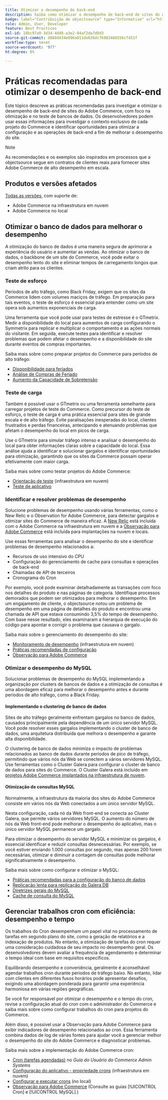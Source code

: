 ```yaml
---
title: Otimizar o desempenho de back-end
description: Saiba como otimizar o desempenho de back-end de sites do Adobe Commerce.
badge: label="Contribuição de objectsource" type="Informative" url="https://objectsource.co.uk/" tooltip="objectsource"
role: Admin, User, Developer
feature: Best Practices
exl-id: 18bc97a0-3d34-4d48-a3e2-84af2da7d0d3
source-git-commit: d884d434e696a911de626dc76983468556cf451f
workflow-type: tm+mt
source-wordcount: '977'
ht-degree: 0%

---
```


# Práticas recomendadas para otimizar o desempenho de back-end

Este tópico descreve as práticas recomendadas para investigar e otimizar o desempenho de back-end de sites do Adobe Commerce, com foco na otimização e no teste de bancos de dados. Os desenvolvedores podem usar essas informações para investigar o contexto exclusivo de cada projeto do Commerce e identificar oportunidades para otimizar a configuração e as operações de back-end a fim de melhorar o desempenho do site.

>[!NOTE]
>
>As recomendações e os exemplos são inspirados em processos que a objectsource segue em contratos de clientes reais para fornecer sites Adobe Commerce de alto desempenho em escala.

## Produtos e versões afetados

[Todas as versões &#x200B;](../../../release/versions.md) com suporte de:

- Adobe Commerce na infraestrutura em nuvem
- Adobe Commerce no local

## Otimizar o banco de dados para melhorar o desempenho

A otimização do banco de dados é uma maneira segura de aprimorar a experiência do usuário e aumentar as vendas. Ao otimizar o banco de dados, o backbone de um site do Commerce, você pode evitar o desempenho lento do site e eliminar tempos de carregamento longos que criam atrito para os clientes.

### Teste de esforço

Períodos de alto tráfego, como Black Friday, exigem que os sites da Commerce lidem com volumes maciços de tráfego. Em preparação para tais eventos, o teste de esforço é essencial para entender como um site opera sob aumentos exponenciais de carga.

Uma ferramenta que você pode usar para testes de estresse é o GTmetrix. Medir a disponibilidade do local para aumentos de carga configurando o Symmetrix para replicar e multiplicar o comportamento e as ações normais do visitante. Em seguida, execute testes para identificar e resolver problemas que podem afetar o desempenho e a disponibilidade do site durante eventos de compras importantes.

Saiba mais sobre como preparar projetos do Commerce para períodos de alto tráfego:

- [Disponibilidade para feriados](https://experienceleague.adobe.com/docs/events/commerce-intelligence-webinar-recordings/2021/holiday-readiness.html?lang=pt-BR)
- [Análise de Compras de Feriado](https://experienceleague.adobe.com/docs/commerce-business-intelligence/mbi/analyze/performance/holiday-season-perf.html?lang=pt-BR)
- [Aumento da Capacidade de Sobretensão](https://experienceleague.adobe.com/docs/commerce-knowledge-base/kb/announcements/commerce-announcements/2021-holiday-surge-capacity-requests-for-magento-commerce-cloud.html?lang=pt-BR)

### Teste de carga

Também é possível usar o GTmetrix ou uma ferramenta semelhante para carregar projetos de teste do Commerce. Como precursor do teste de esforço, o teste de carga é uma prática essencial para sites de grande escala e de alto tráfego. Evite paralisações inesperadas do local, clientes frustrados e perdas financeiras, antecipando e atenuando problemas que afetam o desempenho do local em picos de carga.

Use o GTmetrix para simular tráfego intenso e analisar o desempenho do local para obter informações claras sobre a capacidade do local. Essa análise ajuda a identificar e solucionar gargalos e identificar oportunidades para otimização, garantindo que os sites da Commerce possam operar efetivamente com maior carga.

Saiba mais sobre como testar projetos do Adobe Commerce:

- [Orientação de teste](https://experienceleague.adobe.com/docs/commerce-cloud-service/user-guide/develop/test/guidance.html?lang=pt-BR) (infraestrutura em nuvem)
- [Teste de aplicativo](https://developer.adobe.com/commerce/testing/guide/)

### Identificar e resolver problemas de desempenho

Solucione problemas de desempenho usando várias ferramentas, como o New Relic e o Observation for Adobe Commerce, para detectar gargalos e otimizar sites do Commerce de maneira eficaz. A [New Relic](https://experienceleague.adobe.com/docs/commerce-cloud-service/user-guide/monitor/new-relic/new-relic-service.html?lang=pt-BR) está incluída com o Adobe Commerce na infraestrutura em nuvem e a [Observação para Adobe Commerce](/help/tools/observation-for-adobe-commerce/intro.md) está incluída para implantações na nuvem e locais.

Use essas ferramentas para analisar o desempenho do site e identificar problemas de desempenho relacionados a:

- Recursos de uso intensivo do CPU
- Configuração do gerenciamento de cache para consultas e operações de back-end
- Chamadas de API de terceiros
- Cronograma do Cron

Por exemplo, você pode examinar detalhadamente as transações com foco nos detalhes do produto e nas páginas de categoria. Identifique processos demorados que podem ser otimizados para melhorar o desempenho. Em um engajamento de cliente, o objectsource notou um problema de desempenho em uma página de detalhes do produto e encontrou uma chamada de API que estava consumindo 3,5% do tempo de desempenho. Com base nesse resultado, eles examinaram a hierarquia de execução do código para apontar e corrigir o problema que causava o gargalo.

Saiba mais sobre o gerenciamento do desempenho do site:

- [Monitoramento de desempenho](https://experienceleague.adobe.com/docs/commerce-cloud-service/user-guide/monitor/performance.html?lang=pt-BR) (infraestrutura em nuvem)
- [Práticas recomendadas de configuração](/help/performance/configuration.md)
- [Observação para Adobe Commerce](/help/tools/observation-for-adobe-commerce/intro.md)

### Otimizar o desempenho do MySQL

Solucionar problemas de desempenho do MySQL implementando a organização por clusters de bancos de dados e a otimização de consultas é uma abordagem eficaz para melhorar o desempenho antes e durante períodos de alto tráfego, como a Black Friday.

#### Implementando o clustering de banco de dados

Sites de alto tráfego geralmente enfrentam gargalos no banco de dados, causados principalmente pela dependência de um único servidor MySQL. Você pode resolver esses gargalos implementando o cluster de banco de dados, uma arquitetura distribuída que melhora o desempenho e garante alta disponibilidade.

O clustering de banco de dados minimiza o impacto de problemas relacionados ao banco de dados durante períodos de pico de tráfego, permitindo que vários nós da Web se conectem a vários servidores MySQL. Use ferramentas como o Cluster Galera para configurar o cluster de banco de dados para sites do Commerce. O Cluster Galera está incluído em [projetos Adobe Commerce implantados na infraestrutura de nuvem](https://experienceleague.adobe.com/pt-br/docs/commerce-cloud-service/user-guide/architecture/pro-architecture).

#### Otimização de consultas MySQL

Normalmente, a infraestrutura da maioria dos sites do Adobe Commerce consiste em vários nós da Web conectados a um único servidor MySQL.

Nesta configuração, cada nó da Web front-end se conecta ao Cluster Galera, que permite vários servidores MySQL. O aumento do número de nós da Web front-end pode melhorar o desempenho do aplicativo, mas o único servidor MySQL permanece um gargalo.

Para otimizar o desempenho do servidor MySQL e minimizar os gargalos, é essencial identificar e reduzir consultas desnecessárias. Por exemplo, se você estiver enviando 1.000 consultas por segundo, mas apenas 200 forem necessárias, otimizar e diminuir a contagem de consultas pode melhorar significativamente o desempenho.

Saiba mais sobre como configurar e otimizar o MySQL:

- [Práticas recomendadas para a configuração do banco de dados](https://experienceleague.adobe.com/docs/commerce-operations/implementation-playbook/best-practices/planning/database-on-cloud.html?lang=pt-BR)
- [Replicação lenta para replicação do Galera DB](https://experienceleague.adobe.com/docs/commerce-learn/tutorials/backend-development/galera-db-slow-replication.html?lang=pt-BR)
- [Diretrizes gerais do MySQL](/help/installation/prerequisites/database/mysql.md)
- [Cache de consulta do MySQL](https://experienceleague.adobe.com/docs/commerce-learn/tutorials/backend-development/mysql-query-cache.html?lang=pt-BR)

## Gerenciar trabalhos cron com eficiência: desempenho e tempo

Os trabalhos do Cron desempenham um papel vital no processamento de tarefas em segundo plano do site, como a geração de relatórios e a indexação de produtos. No entanto, a otimização de tarefas do cron requer uma consideração cuidadosa de seu impacto no desempenho geral. Os desenvolvedores devem avaliar a frequência de agendamento e determinar o tempo ideal com base em requisitos específicos.

Equilibrando desempenho e conveniência, geralmente é aconselhável agendar trabalhos cron durante períodos de tráfego baixo. No entanto, lidar com clientes em diferentes fusos horários pode apresentar desafios, exigindo uma abordagem ponderada para garantir uma experiência harmoniosa em várias regiões geográficas.

Se você for responsável por otimizar o desempenho e o tempo do cron, revise a configuração atual do cron com o administrador do Commerce e saiba mais sobre como configurar trabalhos do cron para projetos do Commerce.

Além disso, é possível usar a Observação para Adobe Commerce para exibir indicadores de desempenho relacionados ao cron. Essa ferramenta combina dados de log de várias fontes para ajudar você a gerenciar melhor o desempenho do site do Adobe Commerce e diagnosticar problemas.

Saiba mais sobre a implementação do Adobe Commerce cron:

- [Cron (tarefas agendadas)](https://experienceleague.adobe.com/docs/commerce-admin/systems/tools/cron.html?lang=pt-BR) no _Guia do Usuário do Commerce Admin Systems_
- [Configuração do aplicativo - propriedade crons](https://experienceleague.adobe.com/docs/commerce-cloud-service/user-guide/configure/app/properties/crons-property.html?lang=pt-BR) (infraestrutura em nuvem)
- [Configurar e executar crons](https://experienceleague.adobe.com/docs/commerce-cloud-service/user-guide/configure/app/properties/crons-property.html?lang=pt-BR) (no local)
- [Observação para Adobe Commerce](https://experienceleague.adobe.com/docs/commerce-operations/tools/observation-for-adobe-commerce/intro.html?lang=pt-BR) (Consulte as guias [!UICONTROL Cron] e [!UICONTROL MySQL].)
